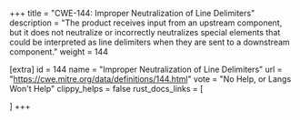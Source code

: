 +++
title = "CWE-144: Improper Neutralization of Line Delimiters"
description	= "The product receives input from an upstream component, but it does not neutralize or incorrectly neutralizes special elements that could be interpreted as line delimiters when they are sent to a downstream component."
weight = 144

[extra]
id = 144
name = "Improper Neutralization of Line Delimiters"
url = "https://cwe.mitre.org/data/definitions/144.html"
vote = "No Help, or Langs Won't Help"
clippy_helps = false
rust_docs_links = [
	
]
+++

